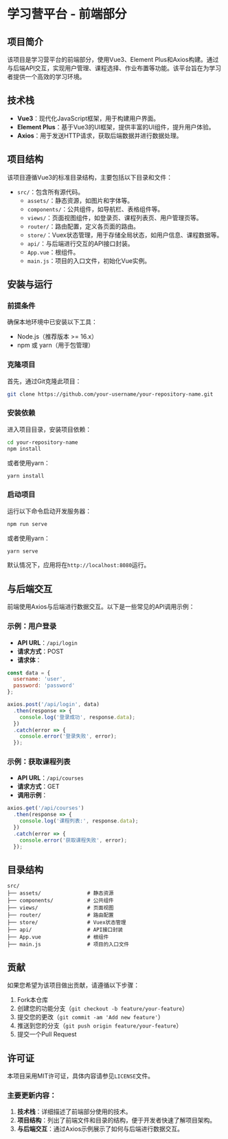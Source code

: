 
# 学习营平台 - 前端部分

## 项目简介

该项目是学习营平台的前端部分，使用Vue3、Element Plus和Axios构建。通过与后端API交互，实现用户管理、课程选择、作业布置等功能。该平台旨在为学习者提供一个高效的学习环境。

## 技术栈

- **Vue3**：现代化JavaScript框架，用于构建用户界面。
- **Element Plus**：基于Vue3的UI框架，提供丰富的UI组件，提升用户体验。
- **Axios**：用于发送HTTP请求，获取后端数据并进行数据处理。

## 项目结构

该项目遵循Vue3的标准目录结构，主要包括以下目录和文件：

- `src/`：包含所有源代码。
  - `assets/`：静态资源，如图片和字体等。
  - `components/`：公共组件，如导航栏、表格组件等。
  - `views/`：页面视图组件，如登录页、课程列表页、用户管理页等。
  - `router/`：路由配置，定义各页面的路由。
  - `store/`：Vuex状态管理，用于存储全局状态，如用户信息、课程数据等。
  - `api/`：与后端进行交互的API接口封装。
  - `App.vue`：根组件。
  - `main.js`：项目的入口文件，初始化Vue实例。

## 安装与运行

### 前提条件

确保本地环境中已安装以下工具：

- Node.js（推荐版本 >= 16.x）
- npm 或 yarn（用于包管理）

### 克隆项目

首先，通过Git克隆此项目：

```bash
git clone https://github.com/your-username/your-repository-name.git
```

### 安装依赖

进入项目目录，安装项目依赖：

```bash
cd your-repository-name
npm install
```

或者使用yarn：

```bash
yarn install
```

### 启动项目

运行以下命令启动开发服务器：

```bash
npm run serve
```

或者使用yarn：

```bash
yarn serve
```

默认情况下，应用将在`http://localhost:8080`运行。

## 与后端交互

前端使用Axios与后端进行数据交互。以下是一些常见的API调用示例：

### 示例：用户登录

- **API URL**：`/api/login`
- **请求方式**：POST
- **请求体**：

```javascript
const data = {
  username: 'user',
  password: 'password'
};

axios.post('/api/login', data)
  .then(response => {
    console.log('登录成功', response.data);
  })
  .catch(error => {
    console.error('登录失败', error);
  });
```

### 示例：获取课程列表

- **API URL**：`/api/courses`
- **请求方式**：GET
- **调用示例**：

```javascript
axios.get('/api/courses')
  .then(response => {
    console.log('课程列表:', response.data);
  })
  .catch(error => {
    console.error('获取课程失败', error);
  });
```

## 目录结构

```
src/
├── assets/               # 静态资源
├── components/           # 公共组件
├── views/                # 页面视图
├── router/               # 路由配置
├── store/                # Vuex状态管理
├── api/                  # API接口封装
├── App.vue               # 根组件
├── main.js               # 项目的入口文件
```

## 贡献

如果您希望为该项目做出贡献，请遵循以下步骤：

1. Fork本仓库
2. 创建您的功能分支（`git checkout -b feature/your-feature`）
3. 提交您的更改（`git commit -am 'Add new feature'`）
4. 推送到您的分支（`git push origin feature/your-feature`）
5. 提交一个Pull Request

## 许可证

本项目采用MIT许可证，具体内容请参见`LICENSE`文件。


### 主要更新内容：
1. **技术栈**：详细描述了前端部分使用的技术。
2. **项目结构**：列出了前端文件和目录的结构，便于开发者快速了解项目架构。
3. **与后端交互**：通过Axios示例展示了如何与后端进行数据交互。
